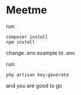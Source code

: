 # Meetme

run:
```
composer install
npm install
```

change .env.example to .env

run:
```
php artisan key:generate
```
and you are good to go
